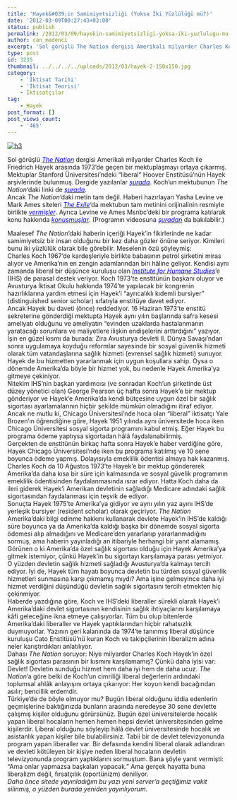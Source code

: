 ```yaml
---
title: 'Hayek&#039;in Samimiyetsizliği (Yoksa İki Yüzlülüğü mü?)'
date: '2012-03-09T00:27:43+03:00'
status: publish
permalink: /2012/03/09/hayekin-samimiyetsizligi-yoksa-iki-yuzlulugu-mu
author: can_madenci
excerpt: 'Sol görüşlü The Nation dergisi Amerikalı milyarder Charles Koch ile Friedrich Hayek arasında 1973’de geçen bir mektuplaşmayı ortaya çıkarmış. Bu mektuplaşmadan yola çıkılarak yapılan bir Hayek ve günümüzün bazı liberalleri için yapılan bir eleştiri...'
type: post
id: 3235
thumbnail: ../../../../uploads/2012/03/hayek-2-150x150.jpg
category:
    - 'İktisat Tarihi'
    - 'İktisat Teorisi'
    - İktisatçılar
tag:
    - Hayek
post_format: []
post_views_count:
    - '465'
---
```

[![h3](../../../../uploads/2012/03/h3-300x217.jpg)](https://iktisadiyat.com/wp-content/uploads/2012/03/h3.jpg)

Sol görüşlü <span style="color: #0000ff;">*[<span style="color: #0000ff;">The Nation</span>](http://www.thenation.com/)*</span> dergisi Amerikalı milyarder Charles Koch ile Friedrich Hayek arasında 1973’de geçen bir mektuplaşmayı ortaya çıkarmış. Mektuplar Stanford Üniversitesi’ndeki “liberal” Hoover Enstitüsü’nün Hayek arşivlerinde bulunmuş. Dergide yazılanlar <span style="color: #0000ff;">[<span style="color: #0000ff;">*şurada*</span>](http://www.thenation.com/article/163672/charles-koch-friedrich-hayek-use-social-security)</span>. Koch’un mektubunun *The Nation*‘daki linki de <span style="color: #0000ff;">[<span style="color: #0000ff;">*şurada*</span>](http://www.thenation.com/article/163693/letter-charles-koch-friedrich-hayek)</span>.  
Ancak *The Nation*‘daki metin tam değil. Haberi hazırlayan Yasha Levine ve Mark Ames siteleri <span style="color: #0000ff;">[<span style="color: #0000ff;">*The Exile*</span>](http://exiledonline.com/)</span>‘da mektubun tam metinini orijinalinin resmiyle birlikte <span style="color: #0000ff;">[<span style="color: #0000ff;">*vermişler*</span>](http://exiledonline.com/exiled-exclusive-read-the-orignal-letter-charles-koch-sent-to-friedrich-von-hayek-telling-him-to-sign-up-for-social-security/)</span>. Ayrıca Levine ve Ames Msnbc’deki bir programa katılarak konu hakkında <span style="color: #0000ff;">[<span style="color: #0000ff;">*konuşmuşlar*</span>](http://www.msnbc.msn.com/id/37560195/#44722540)</span>. (Programın videosuna <span style="color: #0000ff;">[<span style="color: #0000ff;">*şuradan*</span>](http://exiledonline.com/dylan-ratigan-talks-to-yasha-levine-and-mark-ames-about-kochs-hayek-and-ideas-for-sale/)</span> da bakılabilir.)  
  
Maalesef *The Nation*’daki haberin içeriği Hayek’in fikirlerinde ne kadar samimiyetsiz bir insan olduğunu bir kez daha gözler önüne seriyor. Kimileri bunu iki yüzlülük olarak bile görebilir. Meselenin özü şöyleymiş:  
Charles Koch 1967’de kardeşleriyle birlikte babasının petrol şirketini miras alıyor ve Amerika’nın en zengin adamlarından biri hâline geliyor. Kendisi aynı zamanda liberal bir düşünce kuruluşu olan <span style="color: #0000ff;">*[<span style="color: #0000ff;">Institute for Humane Studies</span>](http://www.theihs.org/)*</span>’e (IHS) de parasal destek veriyor. Koch 1973’te enstitünün başkanı oluyor ve Avusturya İktisat Okulu hakkında 1974’te yapılacak bir kongrenin hazırlıklarına yardım etmesi için Hayek’i “ayrıcalıklı kıdemli bursiyer” (distinguished senior scholar) sıfatıyla enstitüye davet ediyor.  
Ancak Hayek bu daveti (önce) reddediyor. 16 Haziran 1973’te enstitü sekreterine gönderdiği mektupta Hayek aynı yılın başlarında safra kesesi ameliyatı olduğunu ve ameliyatın “evinden uzaklarda hastalanmanın yaratacağı sorunlara ve maliyetlere ilişkin endişelerini arttırdığını” yazıyor. İşin en güzel kısmı da burada: Zira Avusturya devleti II. Dünya Savaşı’ndan sonra uygulamaya koyduğu reformlar sayesinde bir sosyal güvenlik hizmeti olarak tüm vatandaşlarına sağlık hizmeti (evrensel sağlık hizmeti) sunuyor. Hayek de bu hizmetten yararlanmak için uygun koşullara sahip. Oysa o dönemde Amerika’da böyle bir hizmet yok, bu nedenle Hayek Amerika’ya gitmeye çekiniyor.  
Nitekim IHS’nin başkan yardımcısı (ve sonradan Koch’un şirketinde üst düzey yönetici olan) George Pearson üç hafta sonra Hayek’e bir mektup gönderiyor ve Hayek’e Amerika’da kendi bütçesine uygun özel bir sağlık sigortası ayarlamalarının hiçbir şekilde mümkün olmadığını itiraf ediyor. Ancak ne mutlu ki, Chicago Üniversitesi’nde hoca olan “liberal” iktisatçı Yale Brozen’ın öğrendiğine göre, Hayek 1951 yılında aynı üniversitede hoca iken Chicago Üniversitesi sosyal sigorta programını kabul etmiş. Eğer Hayek bu programa ödeme yaptıysa sigortadan hâlâ faydalanabilirmiş.  
Gerçekten de enstitünün birkaç hafta sonra Hayek’e haber verdiğine göre, Hayek Chicago Üniversitesi’nde iken bu programa katılmış ve 10 sene boyunca ödeme yapmış. Dolayısıyla emeklilik ödentisi almaya hak kazanmış. Charles Koch da 10 Ağustos 1973’te Hayek’e bir mektup göndererek Amerika’da daha kısa bir süre için kalmasında ve sosyal güvelik programının emeklilik ödentisinden faydalanmasında ısrar ediyor. Hatta Koch daha da ileri giderek Hayek’i Amerikan devletinin sağladığı Medicare adındaki sağlık sigortasından faydalanması için teşvik de ediyor.  
Sonuçta Hayek 1975’te Amerika’ya gidiyor ve aynı yılın yaz ayını IHS’de yerleşik bursiyer (resident scholar) olarak geçiriyor. *The* *Nation* Amerika’daki bilgi edinme hakkını kullanarak devlete Hayek’in IHS’de kaldığı süre boyunca ya da Amerika’da kaldığı başka bir dönemde sosyal sigorta ödemesi alıp almadığını ve Medicare’den yararlanıp yararlanmadığını sormuş, ama haberin yayınladığı an itibariyle herhangi bir yanıt alamamış.  
Görünen o ki Amerika’da özel sağlık sigortası olduğu için Hayek Amerika’ya gitmek istemiyor, çünkü Hayek’in bu sigortayı karşılamaya parası yetmiyor. O yüzden devletin sağlık hizmeti sağladığı Avusturya’da kalmayı tercih ediyor. İyi de, Hayek tüm hayatı boyunca devletin bu türden sosyal güvenlik hizmetleri sunmasına karşı çıkmamış mıydı? Ama işine gelmeyince daha iyi hizmet verdiğini düşündüğü devletin sağlık sigortasını tercih etmekten hiç çekinmiyor.  
Haberde yazdığına göre, Koch ve IHS’deki liberaller sürekli olarak Hayek’i Amerika’daki devlet sigortasının kendisinin sağlık ihtiyaçlarını karşılamaya kâfi geleceğine ikna etmeye çalışıyorlar. Tüm bu olup bitenlerde Amerika’daki liberaller ve Hayek yaptıklarından hiçbir rahatsızlık duymuyorlar. Yazının geri kalanında da 1974′te tanınmış liberal düşünce kuruluşu Cato Enstitüsü’nü kuran Koch ve takipçilerinin liberalizm adına neler karıştırdıkları anlatılıyor.  
Dahası *The Nation* soruyor: Niye milyarder Charles Koch Hayek’in özel sağlık sigortası parasının bir kısmını karşılamamış? Çünkü daha iyisi var: Devlet! Devletin sunduğu hizmet hem daha iyi hem de daha ucuz. *The Nation*’a göre belki de Koch’un cimriliği liberal değerlerin ardındaki toplumsal ahlâk anlayışını ortaya çıkarıyor: Her koyun kendi bacağından asılır; bencillik erdemdir.  
Türkiye’de de böyle olmuyor mu? Bugün liberal olduğunu iddia edenlerin geçmişlerine baktığınızda bunların arasında neredeyse 30 sene devlette çalışmış kişiler olduğunu görürsünüz. Bugün özel üniversitelerde hocalık yapan liberal hocaların hemen hemen hepsi devlet üniversitesinden gelme kişilerdir. Liberal olduğunu söyleyip hâlâ devlet üniversitesinde hocalık ve asistanlık yapan kişiler bile bulabilirsiniz. Tabii bir de devlet televizyonunda program yapan liberaller var. Bir defasında kendini liberal olarak adlandıran ve devleti kötüleyen bir kişiye neden liberal hocaların devletin televizyonunda program yaptıklarını sormuştum. Bana şöyle yanıt vermişti: “Ama onlar yapmazsa başkaları yapacak.” Ama gerçek hayatta buna liberalizm değil, fırsatçılık (oportünizm) deniliyor.  
*Daha önce sitede yayınladığım bu yazı yeni server’a geçtiğimiz vakit silinmiş, o yüzden burada yeniden yayınlıyorum.*